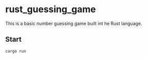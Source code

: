 # rust_guessing_game

This is a basic number guessing game built int he Rust language.

## Start

``` bash
cargo run
```
